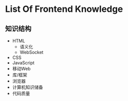 # List Of Frontend Knowledge

##	知识结构

- HTML
  - 语义化
  - WebSocket
- CSS
- JavaScript
- 移动Web
- 库/框架
- 浏览器
- 计算机知识储备
- 代码质量
